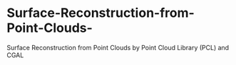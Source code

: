 # Surface-Reconstruction-from-Point-Clouds-
Surface Reconstruction from Point Clouds by Point Cloud Library (PCL) and CGAL
